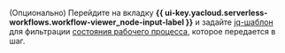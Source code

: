 (Опционально) Перейдите на вкладку **{{ ui-key.yacloud.serverless-workflows.workflow-viewer_node-input-label }}** и задайте [jq-шаблон](../../../serverless-integrations/concepts/workflows/templating.md) для фильтрации [состояния рабочего процесса](../../../serverless-integrations/concepts/workflows/workflow.md#state), которое передается в шаг.
